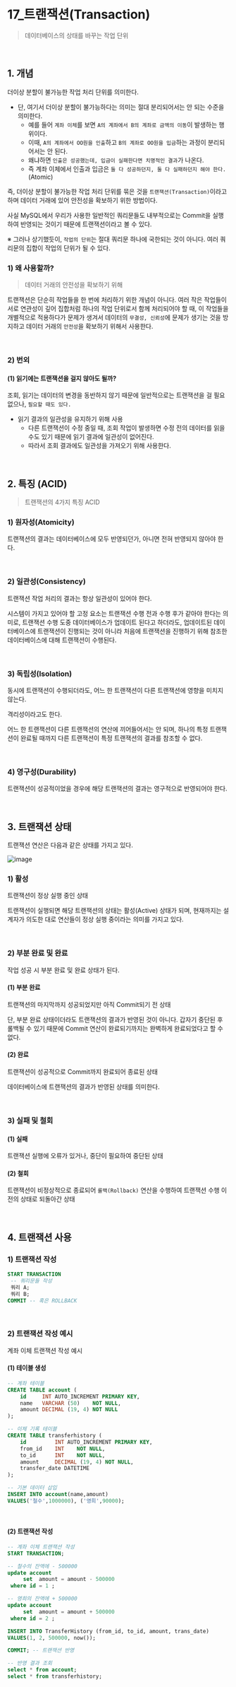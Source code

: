 # 17_트랜잭션(Transaction)

> 데이터베이스의 상태를 바꾸는 작업 단위

<br>

## 1. 개념

더이상 분할이 불가능한 작업 처리 단위를 의미한다.

- 단, 여기서 더이상 분할이 불가능하다는 의미는 절대 분리되어서는 안 되는 수준을 의미한다.
  - 예를 들어 `계좌 이체`를 보면 `A의 계좌에서 B의 계좌로 금액의 이동`이 발생하는 행위이다.
  - 이때, `A의 계좌에서 OO원을 인출`하고 `B의 계좌로 OO원을 입금`하는 과정이 분리되어서는 안 된다.
  - 왜냐하면 `인출은 성공했는데, 입금이 실패한다면 치명적인 결과`가 나온다.
  - 즉 계좌 이체에서 인출과 입금은 `둘 다 성공하던지, 둘 다 실패하던지 해야 한다.` (Atomic)

즉, 더이상 분할이 불가능한 작업 처리 단위를 묶은 것을 `트랜잭션(Transaction)`이라고 하며 데이터 거래에 있어 안전성을 확보하기 위한 방법이다.

사실 MySQL에서 우리가 사용한 일반적인 쿼리문들도 내부적으로는 Commit을 실행하여 반영되는 것이기 때문에 트랜잭션이라고 볼 수 있다. 

※ 그러나 상기했듯이, `작업의 단위`는 절대 쿼리문 하나에 국한되는 것이 아니다. 여러 쿼리문의 집합이 작업의 단위가 될 수 있다.

### 1) 왜 사용할까?

> 데이터 거래의 안전성을 확보하기 위해

트랜잭션은 단순히 작업들을 한 번에 처리하기 위한 개념이 아니다. 여러 작은 작업들이 서로 연관성이 깊어 집합처럼 하나의 작업 단위로서 함께 처리되어야 할 때, 이 작업들을 개별적으로 적용하다가 문제가 생겨서 데이터의 `무결성, 신뢰성`에 문제가 생기는 것을 방지하고 데이터 거래의 `안전성`을 확보하기 위해서 사용한다.

<br>

### 2) 번외

#### (1) 읽기에는 트랜잭션을 걸지 않아도 될까?

조회, 읽기는 데이터의 변경을 동반하지 않기 때문에 일반적으로는 트랜잭션을 걸 필요 없으나, `필요할 때도 있다.`

- 읽기 결과의 일관성을 유지하기 위해 사용
  - 다른 트랜잭션이 수정 중일 때, 조회 작업이 발생하면 수정 전의 데이터를 읽을 수도 있기 때문에 읽기 결과에 일관성이 없어진다.
  - 따라서 조회 결과에도 일관성을 가져오기 위해 사용한다.

<br>

## 2. 특징 (ACID)

> 트랜잭션의 4가지 특징 ACID

### 1) 원자성(**A**tomicity)

트랜잭션의 결과는 데이터베이스에 모두 반영되던가, 아니면 전혀 반영되지 않아야 한다.

<br>

### 2) 일관성(**C**onsistency)

트랜잭션 작업 처리의 결과는 항상 일관성이 있어야 한다.

시스템이 가지고 있어야 할 고정 요소는 트랜잭션 수행 전과 수행 후가 같아야 한다는 의미로, 트랜잭션 수행 도중 데이터베이스가 업데이트 된다고 하더라도, 업데이트된 데이터베이스에 트랜잭션이 진행되는 것이 아니라 처음에 트랜잭션을 진행하기 위해 참조한 데이터베이스에 대해 트랜잭션이 수행된다.

<br>

### 3) 독립성(**I**solation)

동시에 트랜잭션이 수행되더라도, 어느 한 트랜잭션이 다른 트랜잭션에 영향을 미치지 않는다.

격리성이라고도 한다.

어느 한 트랜잭션이 다른 트랜잭션의 연산에 끼어들어서는 안 되며, 하나의 특정 트랜잭션이 완료될 때까지 다른 트랜잭션이 특정 트랜잭션의 결과를 참조할 수 없다.

<br>

### 4) 영구성(**D**urability)

트랜잭션이 성공적이었을 경우에 해당 트랜잭션의 결과는 영구적으로 반영되어야 한다.

<br>

## 3. 트랜잭션 상태

트랜잭션 연산은 다음과 같은 상태를 가지고 있다.

![image](https://github.com/siwon-park/Problem_Solving/assets/93081720/2f589313-d753-4363-b5b8-0ca56c9f094b)

### 1) 활성

트랜잭션이 정상 실행 중인 상태

트랜잭션이 실행되면 해당 트랜잭션의 상태는 활성(Active) 상태가 되며, 현재까지는 설계자가 의도한 대로 연산들이 정상 실행 중이라는 의미를 가지고 있다.

<br>

### 2) 부분 완료 및 완료

작업 성공 시 부분 완료 및 완료 상태가 된다.

#### (1) 부분 완료

트랜잭션의 마지막까지 성공되었지만 아직 Commit되기 전 상태

단, 부분 완료 상태이더라도 트랜잭션의 결과가 반영된 것이 아니다. 갑자기 중단된 후 롤백될 수 있기 때문에 Commit 연산이 완료되기까지는 완벽하게 완료되었다고 할 수 없다. 

#### (2) 완료

트랜잭션이 성공적으로 Commit까지 완료되어 종료된 상태

데이터베이스에 트랜잭션의 결과가 반영된 상태를 의미한다.

<br>

### 3) 실패 및 철회

#### (1) 실패

트랜잭션 실행에 오류가 있거나, 중단이 필요하여 중단된 상태

#### (2) 철회

트랜잭션이 비정상적으로 종료되어 `롤백(Rollback)` 연산을 수행하여 트랜잭션 수행 이전의 상태로 되돌아간 상태

<br>

## 4. 트랜잭션 사용

### 1) 트랜잭션 작성

```SQL
START TRANSACTION
 -- 쿼리문들 작성
 쿼리 A;
 쿼리 B;
COMMIT -- 혹은 ROLLBACK
```

<br>

### 2) 트랜잭션 작성 예시

계좌 이체 트랜잭션 작성 예시

#### (1) 테이블 생성

```SQL
-- 계좌 테이블
CREATE TABLE account (
    id     INT AUTO_INCREMENT PRIMARY KEY,
    name   VARCHAR (50)    NOT NULL,
    amount DECIMAL (19, 4) NOT NULL
);

-- 이체 기록 테이블
CREATE TABLE transferhistory (
    id         INT AUTO_INCREMENT PRIMARY KEY,
    from_id    INT    NOT NULL,
    to_id      INT    NOT NULL,
    amount     DECIMAL (19, 4) NOT NULL,
    transfer_date DATETIME 
);

-- 기본 데이터 삽입 
INSERT INTO account(name,amount)
VALUES('철수',1000000), ('영희',90000);
```

<br>

#### (2) 트랜잭션 작성

```SQL
-- 계좌 이체 트랜잭션 작성
START TRANSACTION;

-- 철수의 잔액에 - 500000 
update account
     set  amount = amount - 500000
 where id = 1 ;

-- 영희의 잔액에 + 500000 
update account
     set  amount = amount + 500000
 where id = 2 ;

INSERT INTO TransferHistory (from_id, to_id, amount, trans_date)
VALUES(1, 2, 500000, now());

COMMIT; -- 트랜잭션 반영

-- 반영 결과 조회
select * from account;
select * from transferhistory;
```






